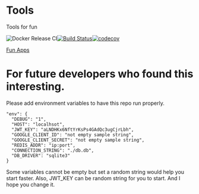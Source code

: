 # Tools
Tools for fun

![Docker Release CI](https://github.com/Z-M-Huang/Tools/workflows/Docker%20Release%20CI/badge.svg)[![Build Status](https://travis-ci.org/Z-M-Huang/Tools.svg?branch=master)](https://travis-ci.org/Z-M-Huang/Tools)[![codecov](https://codecov.io/gh/Z-M-Huang/Tools/branch/master/graph/badge.svg)](https://codecov.io/gh/Z-M-Huang/Tools)

[Fun Apps](https://tools.zh-code.com)

# For future developers who found this interesting.
Please add environment variables to have this repo run properly.
```
"env": {
  "DEBUG": "1",
  "HOST": "localhsot",
  "JWT_KEY": "aLNDHKx6NftYrKsPs4GAdQc3ugCjrLbh",
  "GOOGLE_CLIENT_ID": "not empty sample string",
  "GOOGLE_CLIENT_SECRET": "not empty sample string",
  "REDIS_ADDR": "ip:port",
  "CONNECTION_STRING": "./db.db",
  "DB_DRIVER": "sqlite3"
}
```
Some variables cannot be empty but set a random string would help you start faster. Also, JWT_KEY can be random string for you to start. And I hope you change it.